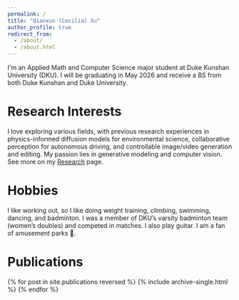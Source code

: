 ```yaml
---
permalink: /
title: "Qianxun (Cecilia) Xu"
author_profile: true
redirect_from: 
  - /about/
  - /about.html
---
```


I'm an Applied Math and Computer Science major student at Duke Kunshan University (DKU). I will be graduating in May 2026 and receive a BS from both Duke Kunshan and Duke University.

Research Interests
======
I love exploring various fields, with previous research experiences in physics-informed diffusion models for environmental science, collaborative perception for autonomous driving, and controllable image/video generation and editing. My passion lies in generative modeling and computer vision. See more on my [Research](/portfolio/) page.

Hobbies
======
I like working out, so I like doing weight training, climbing, swimming, dancing, and badminton. I was a member of DKU’s varsity badminton team (women’s doubles) and competed in matches. I also play guitar. I am a fan of amusement parks 🎢.

Publications
======
{% for post in site.publications reversed %}
  {% include archive-single.html %}
{% endfor %}


